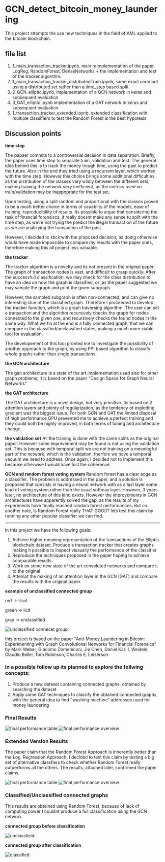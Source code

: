 # GCN_detect_bitcoin_money_laundering
This project attempts the use new techniques in the field of AML applied to the bitcoin blockchain.
## file list 
1. 1_main_transaction_tracker.ipynb, main reimplementation of the paper. LogReg, RandomForest, DenseNetworks + the implementation and test of the tracker algorithm. 
2. 1_main_transaction_tracker_distributedTrain.ipynb, same exact code but using a distributed set rather than a time_step based split. 
3. 2_GCN_elliptic.ipynb, implementation of a GCN network in keras and subsequent evaluation
4. 3_GAT_elliptic.ipynb implementation of a GAT network in keras and subsequent evaluation
5.  1_transaction_tracker_extended.ipynb, extended classification with multiple classifiers to test the Random Forest is the best hypotesis


## Discussion points 

__time step__

The papaer commits to a controversial decision in data separation. Briefly, the paper uses time step to separate train, validation and test. The general idea behind this is to track the money trough time, using the past to predict the future. Also in the end they tried using a recurrent layer, which worked with the time step. 
However this choice brings some additional difficulties, as the distribution of the classes vary wildly between the different sets, making training the network very inefficient, as the metrics used on train/validation may be inappopriate for the test set. 

Upon testing, using a split random and proportional with the classes proved to be a much better choice in terms of capabilty of the models, ease of training, reproducibility of results. Its possible to argue that considering the task of financial forensiscs, it really doesnt make any sense tu split with the time step, as we're not trying the predict the illegal transaction of the future as we are analizying the transaction of the past. 

However, I decided to stick with the proposed decision, as doing otherwise would have made impossible to compare my results with the paper ones, therefore making this all project less valuable.

__the tracker__

The tracker algorithm is a novelty and its not present in the original paper. The graph of transaction nodes is vast, and difficult to grasp quickly. After the successfull classification, we may check for the class distribution to have an idea on how the graph is classified, or ,as the paper suggested we may sample the graph and print the given subgraph. 

However, the sampled subgraph is often non-connected, and can give no interesting clue of the classified graph. Therefore I proceeded to develop the tracker function, which is a graph traversing algorithm. The user can set a transaction and the algorithm recursively checks the graph for nodes connected to the given one, and recursively checks the found nodes in the same way. 
What we fin at the end is a fully connected graph, that we can compare in the classified/unclassified states, making a much more viable tool for evaluation.

The developement of this tool pronted me to investigate the possibility of another approach to the graph, by using PPI based algorithm to classify whole graphs rather than single transactions. 

__the GCN architecture__

The gan architecture is a state of the art implementation used also for other graph problems, it is based on the paper "Design Space for Graph Neural Networks"

__the GAT architecture__

The GAT architecture is a novel design, but very primitive. Its based on 2 attention layers and plenty of regularization, as the tendency of exploding gradient was the biggest issue. 
For both GCN and GAT the limited disposal of high performance GPU prevented me to achieve a perfect training and they could both be highly improved, in both terms of tuning and architecture change. 

__the validation set__
All the training is done with the same splits as the original paper. However some improvement may be found is not using the validation set. This is because with temporal split we are not training on a meaningful part of the network, which is the validation, therfore we have a temporal vacuum we need to address. Once again, I decided not to implement this because otherwise I would have lost the coherence. 

__GCN and random forest voting system__
Random forest has a clear edge as a classifier. The problem is addressed in the paper, and a solution is proposed that consists in having a neural network with as a last layer some kind of voting system rather than the usual softmax layer. However, 3 years later, no architecture of this kind exixts. However the improvements in GCN architectures have apparently solved the gap, as the results of my experiments have finally reached random forest performances. 
But on another note, is Random Forest really THAT GOOD? lets test this claim by running any other popular classifier we can find. 

-----------------------------------------------------------------------------------

In this project we have the following goals:

1. Achieve higher meaning representation of the transactions of the Elliptic blockchain dataset. Produce a transaction tracker that creates graphs making it possible to inspect viasually the performance of the classifier 
2. Reproduce the techniques proposed in the paper hoping to achieve comparable results. 
3. Work on some new state of the art convoluted networks and compare it to the original 
4. Attempt the making of an attention layer in the GCN (GAT) and compare the results with the original paper. 

__example of unclassified connected group__

red -> illicit 

green -> licit 

gray -> unclassified 

![unclassified connecet group](https://github.com/fmerizzi/GCN_detect_bitcoin_money_laundering/blob/main/connected%20group.png)

this project is based on the paper "Anti-Money Laundering in Bitcoin: Experimenting with Graph Convolutional Networks for Financial Forensics" by Mark Weber, Giacomo Domeniconi, Jie Chen, Daniel Karl I. Weidele, Claudio Bellei, Tom Robinson, Charles E. Leiserson

### In a possible follow up its planned to explore the follwing concepts:

1. Produce a new dataset containing connected graphs, obtained by searching the dataset 
2. Apply some GAT techniques to classify the obtained connected graphs, with the general idea to find "washing machine" addresses used for money laundering 

### Final Results 
![final performance table](https://github.com/fmerizzi/GCN_detect_bitcoin_money_laundering/blob/main/classification_table2.png)
![final performance overview](https://github.com/fmerizzi/GCN_detect_bitcoin_money_laundering/blob/main/final_metrics_classifier.png)


### Extended Version Results 
The paper claim that the Random Forest Approach is inherently better than the Log. Regression Approach. I decided to test this claim by testing a big set of alternative classfiers to check whether Random Forest really outperforms all the others. The results, attached later, confirmed the paper claims. 

![final performance table](https://github.com/fmerizzi/GCN_detect_bitcoin_money_laundering/blob/main/extended_table2.png)
![final performance overview](https://github.com/fmerizzi/GCN_detect_bitcoin_money_laundering/blob/main/comparison_extended.png)

### Classified/Unclassified connected graphs
This results are obtained using Random Forest, because of lack of computing power I couldnt produce a full classification using the GCN network.

__connected group before classification__

![unclassfieid](https://github.com/fmerizzi/GCN_detect_bitcoin_money_laundering/blob/main/unclassified2.png)

__connected group after classification__

![classified](https://github.com/fmerizzi/GCN_detect_bitcoin_money_laundering/blob/main/classified2.png)




